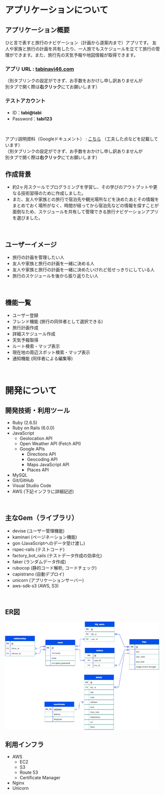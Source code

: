 # アプリケーションについて

## アプリケーション概要
ひと言で表すと旅行のナビゲーション（計画から道案内まで）アプリです。
友人や家族と旅行の計画を共有したり、一人旅でもスケジュールを立てて旅行の管理ができます。また、旅行先の天気予報や地図情報が取得できます。
<br>

### アプリ URL : <a href="https://tabinavi46.com" target="_blank" rel="noopener noreferrer">**tabinavi46.com**</a>
（別タブリンクの設定ができず、お手数をおかけし申し訳ありませんが<br>別タブで開く際は**右クリック**にてお願いします）

### テストアカウント
* ID：**tabi@tabi**
* Password：**tabi123**
<br>

アプリ説明資料（Googleドキュメント） : <a href="https://docs.google.com/document/d/1z85d3zdV6kbzSs2TPphY0B2Ft1DCbSUWojogwXXsyWs/edit?usp=sharing" target="_blank" rel="noopener noreferrer">こちら</a> （工夫した点などを記載しています）
<br>
（別タブリンクの設定ができず、お手数をおかけし申し訳ありませんが<br>別タブで開く際は**右クリック**にてお願いします）
<br>

## 作成背景
* 約2ヶ月スクールでプログラミングを学習し、その学びのアウトプットや更なる技術習得のために作成しました。<br>
* また、友人や家族との旅行で宿泊先や観光場所などを決めたあとその情報をまとめておく場所がなく、時間が経ってから宿泊先などの情報を探すことが面倒なため、スケジュールを共有して管理できる旅行ナビゲーションアプリを選びました。
<br>

## ユーザーイメージ
* 旅行の計画を管理したい人
* 友人や家族と旅行の計画を一緒に決める人
* 友人や家族と旅行の計画を一緒に決めたいけれど任せっきりにしている人
* 旅行のスケジュールを後から振り返りたい人
<br>


## 機能一覧
 * ユーザー登録
 * フレンド機能 (旅行の同伴者として選択できる)
 * 旅行計画作成
 * 詳細スケジュール作成
 * 天気予報取得
 * ルート検索・マップ表示
 * 現在地の周辺スポット検索・マップ表示
 * 通知機能 (同伴者による編集等)
<br><br><br>

# 開発について

## 開発技術・利用ツール
* Ruby (2.6.5)
* Ruby on Rails (6.0.0)
* JavaScript
  * Geolocation API
  * Open Weather API (Fetch API)
  * Google APIs
    * Directions API
    * Geocoding API
    * Maps JavaScript API
    * Places API
* MySQL
* Git/GitHub
* Visual Studio Code
* AWS (下記インフラに詳細記述)
<br>

## 主なGem（ライブラリ）
* devise (ユーザー管理機能)
* kaminari (ページネーション機能)
* gon (JavaScriptへのデータ受け渡し)
* rspec-rails (テストコード)
* factory_bot_rails (テストデータ作成の効率化)
* faker (ランダムデータ作成)
* rubocop (静的コード解析, コードチェック)
* capistrano (自動デプロイ)
* unicorn (アプリケーションサーバー)
* aws-sdk-s3 (AWS, S3)
<br>

## ER図
<img width="500" height="350" src="er.png">
<br>

## 利用インフラ
* AWS
  * EC2
  * S3
  * Route 53
  * Certificate Manager
* Nginx
* Unicorn
